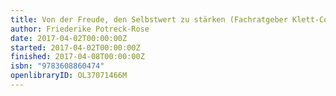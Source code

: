 ```yaml
---
title: Von der Freude, den Selbstwert zu stärken (Fachratgeber Klett-Cotta)
author: Friederike Potreck-Rose
date: 2017-04-02T00:00:00Z
started: 2017-04-02T00:00:00Z
finished: 2017-04-08T00:00:00Z
isbn: "9783608860474"
openlibraryID: OL37071466M
---
```

